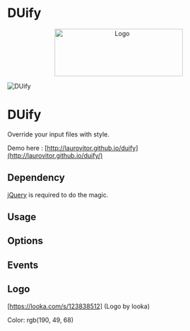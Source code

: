 # DUify
<p align="center">
  <img width="290" height="107" src="./src/imagens/logo.svg" alt="Logo">
</p>


![DUify](src/images/cover.jpg)

DUify
=====

Override your input files with style.

Demo here : [http://laurovitor.github.io/duify](http://laurovitor.github.io/duify/)


## Dependency

[jQuery](https://github.com/jquery/jquery) is required to do the magic.

## Usage

## Options

## Events


## Logo

[https://looka.com/s/123838512] (Logo by looka)

Color: rgb(190, 49, 68)